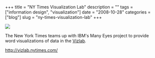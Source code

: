 +++
title = "NY Times Visualization Lab"
description = ""
tags = ["information design", "visualization"]
date = "2008-10-28"
categories = ["blog"]
slug = "ny-times-visualization-lab"
+++



  <div class="notebook-screenshot"><a href="http://vizlab.nytimes.com/"><img src="/media/notebook/nyt-manyeyes-vizlab.jpg" class="notebook-image" /></a></div><p>The New York Times teams up with IBM's Many Eyes project to provide word visualizations of data in the <a href="http://vizlab.nytimes.com/">Vizlab</a>.</p>
    
  <a href="http://vizlab.nytimes.com/">http://vizlab.nytimes.com/</a>
